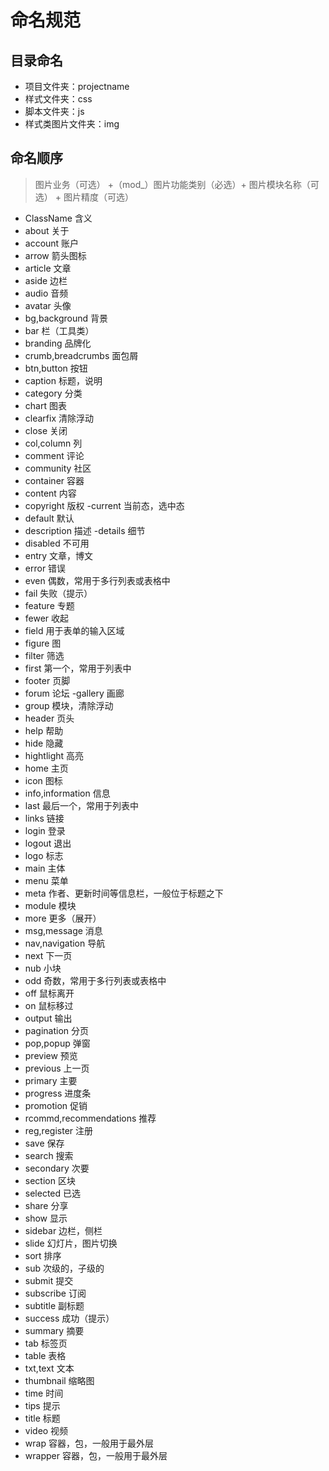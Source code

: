 # 命名规范

## 目录命名
- 项目文件夹：projectname
- 样式文件夹：css
- 脚本文件夹：js
- 样式类图片文件夹：img

## 命名顺序

> 图片业务（可选） +（mod_）图片功能类别（必选）+ 图片模块名称（可选） + 图片精度（可选）

- ClassName	含义
- about	关于
- account	账户
- arrow	箭头图标
- article	文章
- aside	边栏
- audio	音频
- avatar	头像
- bg,background	背景
- bar	栏（工具类）
- branding	品牌化
- crumb,breadcrumbs	面包屑
- btn,button	按钮
- caption	标题，说明
- category	分类
- chart	图表
- clearfix	清除浮动
- close	关闭
- col,column	列
- comment	评论
- community	社区
- container	容器
- content	内容
- copyright	版权
-current	当前态，选中态
- default	默认
- description	描述
-details	细节
- disabled	不可用
- entry	文章，博文
- error	错误
- even	偶数，常用于多行列表或表格中
- fail	失败（提示）
- feature	专题
- fewer	收起
- field	用于表单的输入区域
- figure	图
- filter	筛选
- first	第一个，常用于列表中
- footer	页脚
- forum	论坛
-gallery	画廊
- group	模块，清除浮动
- header	页头
- help	帮助
- hide	隐藏
- hightlight	高亮
- home	主页
- icon	图标
- info,information	信息
- last	最后一个，常用于列表中
- links	链接
- login	登录
- logout	退出
- logo	标志
- main	主体
- menu	菜单
- meta	作者、更新时间等信息栏，一般位于标题之下
- module	模块
- more	更多（展开）
- msg,message	消息
- nav,navigation	导航
- next	下一页
- nub	小块
- odd	奇数，常用于多行列表或表格中
- off	鼠标离开
- on	鼠标移过
- output	输出
- pagination	分页
- pop,popup	弹窗
- preview	预览
- previous	上一页
- primary	主要
- progress	进度条
- promotion	促销
- rcommd,recommendations	推荐
- reg,register	注册
- save	保存
- search	搜索
- secondary	次要
- section	区块
- selected	已选
- share	分享
- show	显示
- sidebar	边栏，侧栏
- slide	幻灯片，图片切换
- sort	排序
- sub	次级的，子级的
- submit	提交
- subscribe	订阅
- subtitle	副标题
- success	成功（提示）
- summary	摘要
- tab	标签页
- table	表格
- txt,text	文本
- thumbnail	缩略图
- time	时间
- tips	提示
- title	标题
- video	视频
- wrap	容器，包，一般用于最外层
- wrapper	容器，包，一般用于最外层
